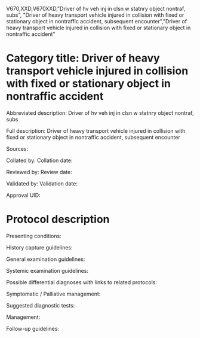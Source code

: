 V670,XXD,V670XXD,"Driver of hv veh inj in clsn w statnry object nontraf, subs", "Driver of heavy transport vehicle injured in collision with fixed or stationary object in nontraffic accident, subsequent encounter","Driver of heavy transport vehicle injured in collision with fixed or stationary object in nontraffic accident"
# Category title: Driver of heavy transport vehicle injured in collision with fixed or stationary object in nontraffic accident

Abbreviated description: Driver of hv veh inj in clsn w statnry object nontraf, subs

Full description: Driver of heavy transport vehicle injured in collision with fixed or stationary object in nontraffic accident, subsequent encounter

Sources:

Collated by:
Collation date:

Reviewed by:
Review date:

Validated by:
Validation date:

Approval UID:

# Protocol description

Presenting conditions:

History capture guidelines:

General examination guidelines:

Systemic examination guidelines:

Possible differential diagnoses with links to related protocols:

Symptomatic / Palliative management:

Suggested diagnostic tests:

Management:

Follow-up guidelines:
